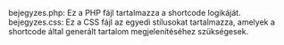 bejegyzes.php: Ez a PHP fájl tartalmazza a shortcode logikáját.
bejegyzes.css:  Ez a CSS fájl az egyedi stílusokat tartalmazza, amelyek a shortcode által generált tartalom megjelenítéséhez szükségesek.
